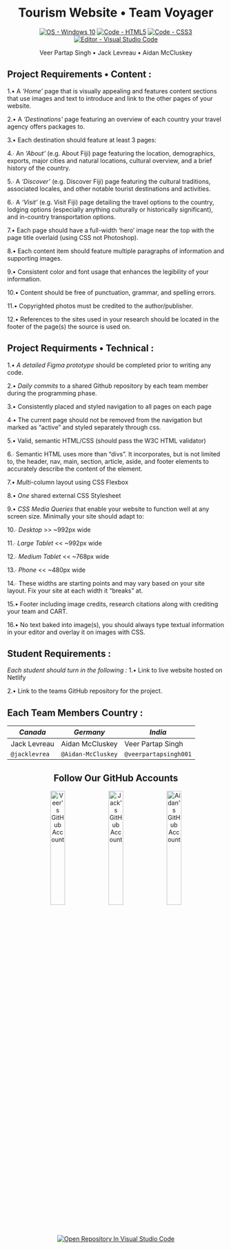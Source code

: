 <!-- Header -->
<h1 align="center">Tourism Website • Team Voyager</h1>

<!-- Badges Generated With https://michaelcurrin.github.io/badge-generator/#/ -->
<p align="middle">
  <a href="https://"><img src="https://img.shields.io/badge/OS-Windows_10-blueviolet?logo=windows&logoColor=white" alt="OS - Windows 10"></a>
  <a href="https://"><img src="https://img.shields.io/badge/Code-HTML5-blueviolet?logo=html5&logoColor=white" alt="Code - HTML5"></a>
  <a href="https://"><img src="https://img.shields.io/badge/Code-CSS3-blueviolet?logo=css3&logoColor=white" alt="Code - CSS3"></a>
  <a href="https://"><img src="https://img.shields.io/badge/Editor-Visual_Studio_Code-blueviolet?logo=visualstudiocode" alt="Editor - Visual Studio Code"></a>
</p>

<!-- List Of Team Members Beneath The Header -->
<p align="center">Veer Partap Singh • Jack Levreau • Aidan McCluskey<p>

<!-- Website Requirements Found From https://classroom.google.com/u/3/c/MzgwNTU4NDY3MTky/a/NDM0NjE0Nzg0ODk0/details -->
<!-- Not Using For Now "<h2 align="middle">Project Requirements</h2>" -->

<!-- Content Project Requirements -->
<h2>Project Requirements • Content :</h2>

1.• A <i>‘Home’</i> page that is visually appealing and features content sections that use images and text to introduce and link to the other pages of your website.

2.• A <i>‘Destinations’</i> page featuring an overview of each country your travel agency offers packages to.

3.• Each destination should feature at least 3 pages:

4.∙ An <i>‘About’</i> (e.g. About Fiji) page featuring the location, demographics, exports, major cities and natural locations, cultural overview, and a brief history of the country.

5.∙ A <i>‘Discover’</i> (e.g. Discover Fiji) page featuring the cultural traditions, associated locales, and other notable tourist destinations and activities.

6.∙ A <i>‘Visit’</i> (e.g. Visit Fiji) page detailing the travel options to the country, lodging options (especially anything culturally or historically significant), and in-country transportation options.

7.• Each page should have a full-width ‘hero’ image near the top with the page title overlaid (using CSS not Photoshop).

8.• Each content item should feature multiple paragraphs of information and supporting images.

9.• Consistent color and font usage that enhances the legibility of your information.

10.• Content should be free of punctuation, grammar, and spelling errors.

11.• Copyrighted photos must be credited to the author/publisher.

12.• References to the sites used in your research should be located in the footer of the page(s) the source is used on.

<!-- Technical Project Requirements -->
<h2>Project Requirments • Technical :</h2>

1.• <i>A detailed Figma prototype</i> should be completed prior to writing any code.</p>

2.• <i>Daily commits</i> to a shared Github repository by each team member during the programming phase.</p>

3.• Consistently placed and styled navigation to all pages on each page</p>
 
4∙• The current page should not be removed from the navigation but marked as “active” and styled separately through css.</p>
  
5.• Valid, semantic HTML/CSS (should pass the W3C HTML validator)</p>

6.∙ Semantic HTML uses more than “divs”. It incorporates, but is not limited to, the header, nav, main, section, article, aside, and footer elements to accurately describe the content of the element.</p>

7.• <i>Multi</i>-column layout using CSS Flexbox</p>
  
8.• <i>One</i> shared external CSS Stylesheet</p>
  
9.• <i>CSS Media Queries</i> that enable your website to function well at any screen size. Minimally your site should adapt to:</p>
  
10.∙ <i>Desktop</i> >> ~992px wide</p>

11.∙ <i>Large Tablet</i> << ~992px wide</p>

12.∙ <i>Medium Tablet</i> << ~768px wide</p>

13.∙ <i>Phone</i> << ~480px wide</p>

14.∙ These widths are starting points and may vary based on your site layout. Fix your site at each width it “breaks” at.</p>

15.• Footer including image credits, research citations along with crediting your team and CART.</p>
  
16.• No text baked into image(s), you should always type textual information in your editor and overlay it on images with CSS.</p>
              
<!-- Website Requirements Found From https://classroom.google.com/u/3/c/MzgwNTU4NDY3MTky/a/NDM0NjE0Nzg0ODk0/details -->
<h2>Student Requirements :</h2>

_Each student should turn in the following :_
1.• Link to live website hosted on Netlify

2.• Link to the teams GitHub repository for the project.
         
<!-- Chart Header -->
<h2>Each Team Members Country :</h2>

<!-- Chart Of Which Student Contributed To Which Country -->
| ***Canada***   | ***Germany***      | ***India***           |
| -------------- | ------------------ | --------------------- |
| Jack Levreau   | Aidan McCluskey    | Veer Partap Singh     |
| `@jacklevrea`  | `@Aidan-McCluskey` | `@veerpartapsingh001` |         
   
<!-- Links To Our GitHub Accounts , Somewhat As A Footer -->
<h2 align="center">Follow Our GitHub Accounts</h2>
              
<p align="middle">
  <a href="https://github.com/veerpartapsingh001" title="Go to Veer's GitHub profile"><img src="https://img.shields.io/static/v1?label=Follow&message=Veer Partap Singh&color=blueviolet&logo=github" alt="Veer's GitHub Account" width="26%"></a>
  <a href="https://github.com/jacklevrea" title="Go to Jack's GitHub profile"><img src="https://img.shields.io/static/v1?label=Follow&message=Jack Levreau&color=blueviolet&logo=github" alt="Jack's GitHub Account" width="26%"></a>
   <a href="https://github.com/Aidan-McCluskey" title="Go to Aidan's GitHub profile"><img src="https://img.shields.io/static/v1?label=Follow&message=Aidan McCluskey&color=blueviolet&logo=github" alt="Aidan's GitHub Account" width="26%"></a>
</p>

<p align="middle">
  <a href="https://classroom.github.com/assets/open-in-vscode-f059dc9a6f8d3a56e377f745f24479a46679e63a5d9fe6f495e02850cd0d8118.svg"><img src="https://img.shields.io/badge/Open_Repository_In-Visual_Studio_Code-blueviolet?logo=visualstudiocode" alt="Open Repository In Visual Studio Code"></a>
</p>
